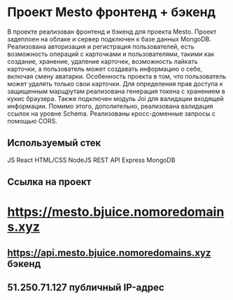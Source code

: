 # Проект Mesto фронтенд + бэкенд
 В проекте реализован фронтенд и бэкенд для проекта Mesto. Проект задеплоен на облаке и сервер подключен к базе данных MongoDB. Реализована авторизация и регистрация пользователей, есть возможность операций с карточками и пользователями, такими как создание, хранение, удаление карточек, возможность лайкать карточки, а пользователь может создавать информацию о себе, включая смену аватарки. Особенность проекта в том, что пользователь может удалять только свои карточки. Для определения прав доступа к защищенным марщрутам реализована генерация токена с хранением в кукис браузера. Также подключен модуль Joi для валидации входящей информации. Помимо этого, дополительно, реализована валидация ссылок на уровне Schema. Реализованы кросс-доменные запросы с помощью CORS.


## Используемый стек
JS
React
HTML/CSS
NodeJS
REST API
Express
MongoDB

## Ссылка на проект

# https://mesto.bjuice.nomoredomains.xyz
## https://api.mesto.bjuice.nomoredomains.xyz бэкенд
## 51.250.71.127 публичный IP-адрес

